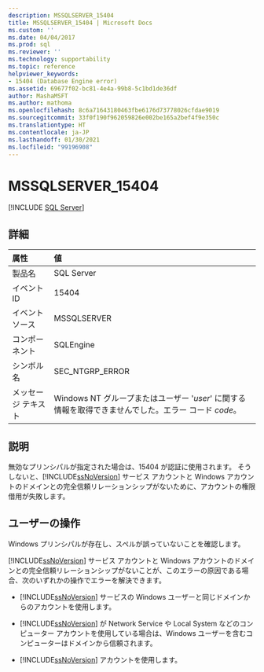 ```yaml
---
description: MSSQLSERVER_15404
title: MSSQLSERVER_15404 | Microsoft Docs
ms.custom: ''
ms.date: 04/04/2017
ms.prod: sql
ms.reviewer: ''
ms.technology: supportability
ms.topic: reference
helpviewer_keywords:
- 15404 (Database Engine error)
ms.assetid: 69677f02-bc81-4e4a-99b8-5c1bd1de36df
author: MashaMSFT
ms.author: mathoma
ms.openlocfilehash: 8c6a71643180463fbe6176d73778026cfdae9019
ms.sourcegitcommit: 33f0f190f962059826e002be165a2bef4f9e350c
ms.translationtype: HT
ms.contentlocale: ja-JP
ms.lasthandoff: 01/30/2021
ms.locfileid: "99196908"
---
```

# <a name="mssqlserver_15404"></a>MSSQLSERVER_15404
 [!INCLUDE [SQL Server](../../includes/applies-to-version/sqlserver.md)]
  
## <a name="details"></a>詳細  
  
| 属性 | 値 |  
| :-------- | :---- |  
|製品名|SQL Server|  
|イベント ID|15404|  
|イベント ソース|MSSQLSERVER|  
|コンポーネント|SQLEngine|  
|シンボル名|SEC_NTGRP_ERROR|  
|メッセージ テキスト|Windows NT グループまたはユーザー '*user*' に関する情報を取得できませんでした。エラー コード *code*。|  
  
## <a name="explanation"></a>説明  
無効なプリンシパルが指定された場合は、15404 が認証に使用されます。 そうしないと、[!INCLUDE[ssNoVersion](../../includes/ssnoversion-md.md)] サービス アカウントと Windows アカウントのドメインとの完全信頼リレーションシップがないために、アカウントの権限借用が失敗します。  
  
## <a name="user-action"></a>ユーザーの操作  
Windows プリンシパルが存在し、スペルが誤っていないことを確認します。  
  
[!INCLUDE[ssNoVersion](../../includes/ssnoversion-md.md)] サービス アカウントと Windows アカウントのドメインとの完全信頼リレーションシップがないことが、このエラーの原因である場合、次のいずれかの操作でエラーを解決できます。  
  
-   [!INCLUDE[ssNoVersion](../../includes/ssnoversion-md.md)] サービスの Windows ユーザーと同じドメインからのアカウントを使用します。  
  
-   [!INCLUDE[ssNoVersion](../../includes/ssnoversion-md.md)] が Network Service や Local System などのコンピューター アカウントを使用している場合は、Windows ユーザーを含むコンピューターはドメインから信頼されます。  
  
-   [!INCLUDE[ssNoVersion](../../includes/ssnoversion-md.md)] アカウントを使用します。  
  
